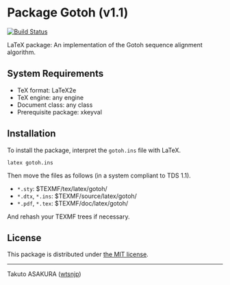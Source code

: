 # Package Gotoh (v1.1)

[![Build Status](https://travis-ci.org/wtsnjp/Gotoh.svg?branch=master)](https://travis-ci.org/wtsnjp/Gotoh)

LaTeX package: An implementation of the Gotoh sequence alignment algorithm.

## System Requirements

* TeX format: LaTeX2e
* TeX engine: any engine
* Document class: any class
* Prerequisite package: xkeyval

## Installation

To install the package, interpret the `gotoh.ins` file with LaTeX.

```
latex gotoh.ins
```

Then move the files as follows (in a system compliant to TDS 1.1).

* `*.sty`: $TEXMF/tex/latex/gotoh/
* `*.dtx`, `*.ins`: $TEXMF/source/latex/gotoh/
* `*.pdf`, `*.tex`: $TEXMF/doc/latex/gotoh/

And rehash your TEXMF trees if necessary.

## License

This package is distributed under [the MIT license](./LICENSE).

---

Takuto ASAKURA ([wtsnjp](https://twitter.com/wtsnjp))
